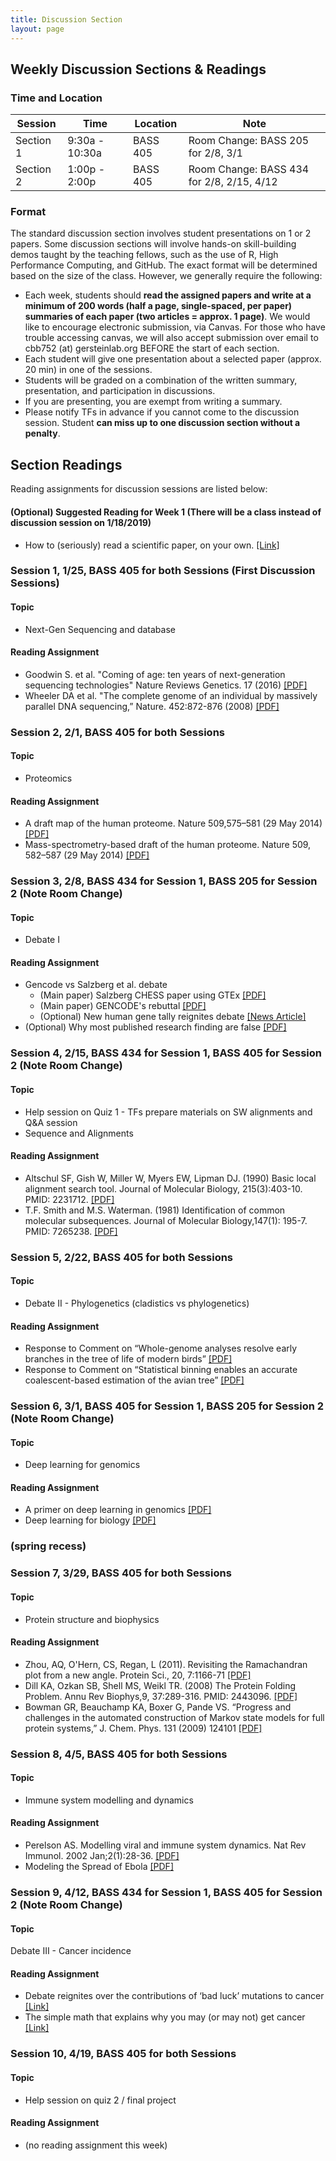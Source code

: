 ```yaml
---
title: Discussion Section
layout: page
---
```


## Weekly Discussion Sections & Readings

### Time and Location

| Session | Time | Location | Note |
| --- | --- | --- | --- |
| Section 1 | 9:30a - 10:30a | BASS 405 | Room Change: BASS 205 for 2/8, 3/1 |
| Section 2 | 1:00p - 2:00p | BASS 405 | Room Change: BASS 434 for 2/8, 2/15, 4/12 |

### Format

The standard discussion section involves student presentations on 1 or 2 papers. Some discussion sections will involve hands-on skill-building demos taught by the teaching fellows, such as the use of R, High Performance Computing, and GitHub. The exact format will be determined based on the size of the class. However, we generally require the following:

* Each week, students should **read the assigned papers and write at a minimum of 200 words (half a page, single-spaced, per paper) summaries of each paper (two articles = approx. 1 page)**.
We would like to encourage electronic submission, via Canvas. For those who have trouble accessing canvas, we will also accept submission over email to cbb752 (at) gersteinlab.org BEFORE the start of each section.
* Each student will give one presentation about a selected paper (approx. 20 min) in one of the sessions.
* Students will be graded on a combination of the written summary, presentation, and participation in discussions.
* If you are presenting, you are exempt from writing a summary.
* Please notify TFs in advance if you cannot come to the discussion session. Student **can miss up to one discussion section without a penalty**.

## Section Readings

Reading assignments for discussion sessions are listed below:

#### (Optional) Suggested Reading for Week 1 (There will be a class instead of discussion session on 1/18/2019)
* How to (seriously) read a scientific paper, on your own. [[Link]](http://www.sciencemag.org/careers/2016/03/how-seriously-read-scientific-paper)

### Session 1, 1/25, BASS 405 for both Sessions (First Discussion Sessions)

#### Topic
* Next-Gen Sequencing and database

#### Reading Assignment
* Goodwin S. et al. "Coming of age: ten years of next-generation sequencing technologies" Nature Reviews Genetics. 17 (2016) [[PDF]](http://www.nature.com/nrg/journal/v17/n6/pdf/nrg.2016.49.pdf)
* Wheeler DA et al. "The complete genome of an individual by massively parallel DNA sequencing,” Nature. 452:872-876 (2008) [[PDF]](http://www.gersteinlab.org/courses/452/10-spring/pdf/WatsonGenome.pdf)

### Session 2,	2/1, BASS 405 for both Sessions

#### Topic
* Proteomics

#### Reading Assignment
* A draft map of the human proteome. Nature 509,575–581 (29 May 2014) [[PDF]](https://www.nature.com/articles/nature13302.pdf)
* Mass-spectrometry-based draft of the human proteome. Nature 509, 582–587 (29 May 2014) [[PDF]](https://www.nature.com/articles/nature13319.pdf)

### Session 3,	2/8, BASS 434 for Session 1, BASS 205 for Session 2 (Note Room Change)

#### Topic
* Debate I

#### Reading Assignment 
* Gencode vs Salzberg et al. debate
  * (Main paper) Salzberg CHESS paper using GTEx [[PDF]](https://www.biorxiv.org/content/early/2018/05/29/332825.full.pdf)
  * (Main paper) GENCODE's rebuttal [[PDF]](https://www.biorxiv.org/content/early/2018/07/02/360602.full.pdf)
  * (Optional) New human gene tally reignites debate [[News Article]](https://www.nature.com/articles/d41586-018-05462-w)
* (Optional) Why most published research finding are false [[PDF]](https://journals.plos.org/plosmedicine/article/file?id=10.1371/journal.pmed.0020124&type=printable)

### Session 4,	2/15, BASS 434 for Session 1, BASS 405 for Session 2 (Note Room Change)

#### Topic
* Help session on Quiz 1 - TFs prepare materials on SW alignments and Q&A session
* Sequence and Alignments

#### Reading Assignment
* Altschul SF, Gish W, Miller W, Myers EW, Lipman DJ. (1990) Basic local alignment search tool. Journal of Molecular Biology, 215(3):403-10. PMID: 2231712. [[PDF]](http://www.gersteinlab.org/courses/452/10-spring/pdf/Altschul.pdf)
* T.F. Smith and M.S. Waterman. (1981) Identification of common molecular subsequences. Journal of Molecular Biology,147(1): 195-7. PMID: 7265238. [[PDF]](http://www.gersteinlab.org/courses/452/10-spring/pdf/sw.pdf)

### Session 5,	2/22, BASS 405 for both Sessions

#### Topic
* Debate II - Phylogenetics (cladistics vs phylogenetics)

#### Reading Assignment
* Response to Comment on “Whole-genome analyses resolve early branches in the tree of life of modern birds” [[PDF]](http://science.sciencemag.org/content/349/6255/1460.2.full.pdf)
* Response to Comment on “Statistical binning enables an accurate coalescent-based estimation of the avian tree” [[PDF]](http://science.sciencemag.org/content/350/6257/171.2.full.pdf)

### Session 6,	3/1, BASS 405 for Session 1, BASS 205 for Session 2 (Note Room Change)

#### Topic
* Deep learning for genomics

#### Reading Assignment
* A primer on deep learning in genomics [[PDF]](https://www.nature.com/articles/s41588-018-0295-5.pdf)
* Deep learning for biology [[PDF]](https://www.nature.com/magazine-assets/d41586-018-02174-z/d41586-018-02174-z.pdf)

### (spring recess)

### Session 7, 3/29,	BASS 405 for both Sessions

#### Topic
* Protein structure and biophysics

#### Reading Assignment
* Zhou, AQ, O'Hern, CS, Regan, L (2011). Revisiting the Ramachandran plot from a new angle. Protein Sci., 20, 7:1166-71 [[PDF]](http://jamming.research.yale.edu/files/papers/rama.pdf) 
* Dill KA, Ozkan SB, Shell MS, Weikl TR. (2008) The Protein Folding Problem. Annu Rev Biophys,9, 37:289-316. PMID: 2443096. [[PDF]](http://www.gersteinlab.org/courses/452/10-spring/pdf/proteinFolding.pdf)
* Bowman GR, Beauchamp KA, Boxer G, Pande VS. “Progress and challenges in the automated construction of Markov state models for full protein systems,” J. Chem. Phys. 131 (2009) 124101 [[PDF]](http://www.gersteinlab.org/courses/452/10-spring/pdf/bowman.pdf)

### Session 8,	4/5, BASS 405 for both Sessions

#### Topic
* Immune system modelling and dynamics

#### Reading Assignment
* Perelson AS. Modelling viral and immune system dynamics. Nat Rev Immunol. 2002 Jan;2(1):28-36. [[PDF]](http://www.gersteinlab.org/courses/452/10-spring/pdf/perelson.pdf)
* Modeling the Spread of Ebola [[PDF]](https://www.sciencedirect.com/science/article/pii/S2210909915300618/pdfft?md5=5821aebbd161d4c945b83f57e658cdf5&pid=1-s2.0-S2210909915300618-main.pdf)

### Session 9, 4/12, BASS 434 for Session 1, BASS 405 for Session 2 (Note Room Change)

#### Topic
Debate III - Cancer incidence

#### Reading Assignment
* Debate reignites over the contributions of ‘bad luck’ mutations to cancer [[Link]](http://www.sciencemag.org/news/2017/03/debate-reignites-over-contributions-bad-luck-mutations-cancer)
* The simple math that explains why you may (or may not) get cancer [[Link]](http://www.sciencemag.org/news/2015/01/simple-math-explains-why-you-may-or-may-not-get-cancer)

### Session 10, 4/19, BASS 405 for both Sessions

#### Topic
* Help session on quiz 2 / final project

#### Reading Assignment
* (no reading assignment this week)


